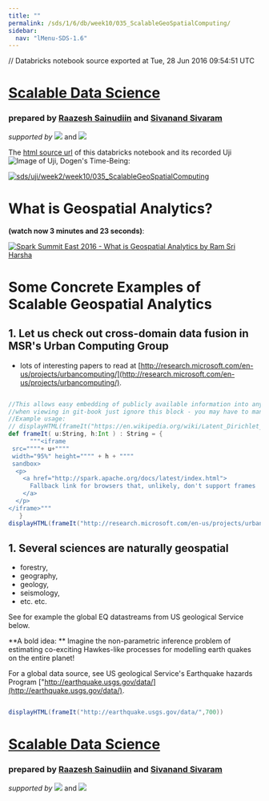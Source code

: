 ```yaml
---
title: ""
permalink: /sds/1/6/db/week10/035_ScalableGeoSpatialComputing/
sidebar:
  nav: "lMenu-SDS-1.6"
---
```


// Databricks notebook source exported at Tue, 28 Jun 2016 09:54:51 UTC


# [Scalable Data Science](http://www.math.canterbury.ac.nz/~r.sainudiin/courses/ScalableDataScience/)


### prepared by [Raazesh Sainudiin](https://nz.linkedin.com/in/raazesh-sainudiin-45955845) and [Sivanand Sivaram](https://www.linkedin.com/in/sivanand)

*supported by* [![](https://raw.githubusercontent.com/raazesh-sainudiin/scalable-data-science/master/images/databricks_logoTM_200px.png)](https://databricks.com/)
and 
[![](https://raw.githubusercontent.com/raazesh-sainudiin/scalable-data-science/master/images/AWS_logoTM_200px.png)](https://www.awseducate.com/microsite/CommunitiesEngageHome)





The [html source url](https://raw.githubusercontent.com/raazesh-sainudiin/scalable-data-science/master/db/week10/035_ScalableGeoSpatialComputing.html) of this databricks notebook and its recorded Uji ![Image of Uji, Dogen's Time-Being](https://raw.githubusercontent.com/raazesh-sainudiin/scalable-data-science/master/images/UjiTimeBeingDogen.png "uji"):

[![sds/uji/week2/week10/035_ScalableGeoSpatialComputing](http://img.youtube.com/vi/0wKxVfeBQBc/0.jpg)](https://www.youtube.com/v/0wKxVfeBQBc?rel=0&autoplay=1&modestbranding=1&start=0&end=753)





# What is Geospatial Analytics?


**(watch now 3 minutes and 23 seconds)**:

[![Spark Summit East 2016 - What is Geospatial Analytics by Ram Sri Harsha](http://img.youtube.com/vi/1lF1oSjxMT4/0.jpg)](https://www.youtube.com/v/1lF1oSjxMT4?rel=0&autoplay=1&modestbranding=1&start=111&end=314)






# Some Concrete Examples of Scalable Geospatial Analytics

## 1. Let us check out cross-domain data fusion in MSR's Urban Computing Group 
* lots of interesting papers to read at [http://research.microsoft.com/en-us/projects/urbancomputing/](http://research.microsoft.com/en-us/projects/urbancomputing/).


```scala

//This allows easy embedding of publicly available information into any other notebook
//when viewing in git-book just ignore this block - you may have to manually chase the URL in frameIt("URL").
//Example usage:
// displayHTML(frameIt("https://en.wikipedia.org/wiki/Latent_Dirichlet_allocation#Topics_in_LDA",250))
def frameIt( u:String, h:Int ) : String = {
      """<iframe 
 src=""""+ u+""""
 width="95%" height="""" + h + """"
 sandbox>
  <p>
    <a href="http://spark.apache.org/docs/latest/index.html">
      Fallback link for browsers that, unlikely, don't support frames
    </a>
  </p>
</iframe>"""
   }
displayHTML(frameIt("http://research.microsoft.com/en-us/projects/urbancomputing/",700))

```



## 1. Several sciences are naturally geospatial 
* forestry, 
* geography, 
* geology, 
* seismology, 
* etc. etc.

See for example the global EQ datastreams from US geological Service below.

**A bold idea: **
Imagine the non-parametric inference problem of estimating co-exciting Hawkes-like processes for modelling earth quakes on the entire planet! 

For a global data source, see US geological Service's Earthquake hazards Program ["http://earthquake.usgs.gov/data/](http://earthquake.usgs.gov/data/).


```scala

displayHTML(frameIt("http://earthquake.usgs.gov/data/",700))

```




# [Scalable Data Science](http://www.math.canterbury.ac.nz/~r.sainudiin/courses/ScalableDataScience/)


### prepared by [Raazesh Sainudiin](https://nz.linkedin.com/in/raazesh-sainudiin-45955845) and [Sivanand Sivaram](https://www.linkedin.com/in/sivanand)

*supported by* [![](https://raw.githubusercontent.com/raazesh-sainudiin/scalable-data-science/master/images/databricks_logoTM_200px.png)](https://databricks.com/)
and 
[![](https://raw.githubusercontent.com/raazesh-sainudiin/scalable-data-science/master/images/AWS_logoTM_200px.png)](https://www.awseducate.com/microsite/CommunitiesEngageHome)
